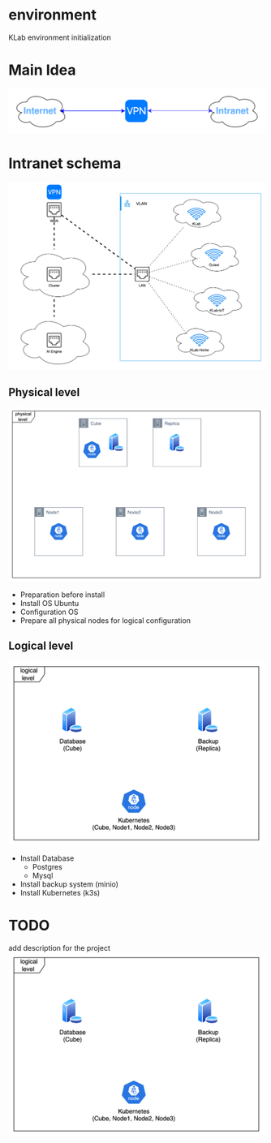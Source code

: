 # environment
KLab environment initialization


# Main Idea

![Main Idea](./img/general-view.png)


# Intranet schema

![Intranet schema](./img/intranet.png)

## Physical level

![Physical level](./img/physical-level.png)

- Preparation before install 
- Install OS Ubuntu 
- Configuration OS
- Prepare all physical nodes for logical configuration

## Logical level

![Logical level](./img/logical-level.png)

- Install Database
  - Postgres
  - Mysql
- Install backup system (minio)
- Install Kubernetes (k3s)

# TODO 
add description for the project
![img.png](img/logical-level.png)